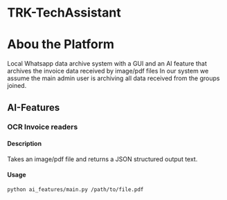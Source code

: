 # TRK-TechAssistant

# Abou the Platform
Local Whatsapp data archive system with a GUI and an AI feature that archives the invoice data received by image/pdf files
In our system we assume the main admin user is archiving all data received from the groups joined.

## AI-Features
### OCR Invoice readers

#### **Description**
Takes an image/pdf file and returns a JSON structured output text.

#### **Usage** 
```
python ai_features/main.py /path/to/file.pdf
```